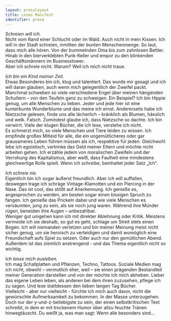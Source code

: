 ```yaml
---
layout: prosalayout
title: Loses Manifest
identifier: prosa
---
```


_Schreien will ich._  
Nicht vom Rand einer Schlucht oder im Wald. Auch nicht in mein Kissen. Ich will in der Stadt schreien, inmitten der bunten Menschenmenge. So laut, dass mich alle hören. Von der bummelnden Oma bis zum zahnlosen Bettler. Hinab in den bierverklebten Punk-Keller und empor zu den blinkenden Geschäftsmännern im Businesstower.   
Aber ich schreie nicht. Warum? Weil ich mich nicht traue.

_Ich bin ein Kind meiner Zeit._  
Etwas Besonderes bin ich, klug und talentiert. Das wurde mir gesagt und ich will daran glauben, auch wenn mich gelegentlich der Zweifel packt. Manchmal schweben so viele verschiedene Engel über meinen hängenden Schultern – von den Teufeln ganz zu schweigen. Ein Beispiel? Ich bin Hippie genug, um alle Menschen zu lieben. Jeder und jede hier ist eine kunterbunte Wunderblume und das meine ich ernst. Andererseits habe ich Nietzsche gelesen, finde uns alle lächerlich – kränklich als Blumen, hässlich und welk. Falsch. Zumindest glaube ich, dass Nietzsche so dachte. Ich bin verwirrt. Viele der klugen Bücher, die ich lese, verstehe ich nicht.  
Es schmerzt mich, so viele Menschen und Tiere leiden zu wissen. Ich empfinde großes Mitleid für alle, die ein ungemütlicheres oder gar grausameres Leben führen müssen als ich, respektive für jeden. Gleichwohl lebe ich egoistisch, vertrinke das Geld meiner Eltern und möchte nicht arbeiten gehen. Ich erzähle jedem von moralischen Zweifeln und der Verrohung des Kapitalismus, aber weiß, dass Faulheit eine mindestens gleichwertige Rolle spielt. Wenn ich schreibe, beinhaltet jeder Satz „Ich“.

_Ich schreie nie._  
Eigentlich bin ich sogar äußerst freundlich. Aber ich will auffallen, deswegen trage ich schräge Vintage-Klamotten und ein Piercing in der Nase. Das ist cool, das stößt auf Anerkennung. Ich genieße es, angesprochen zu werden, am besten sogar einen bissigen Spruch zu fangen. Ich genieße das Prickeln dabei und wie viele Menschen es versäumten, jung zu sein, als sie noch jung waren. Während ihre Münder rügen, beneiden ihre Augen – unbezahlbar.   
Weniger gut umgehen kann ich mit direkter Ablehnung oder Kritik. Meistens vermeide ich sie deshalb, so gut es geht, schlage um Streit stets einen Bogen. Ich will niemanden verletzen und bin meiner Meinung meist nicht sicher genug, um sie heroisch zu verteidigen und damit womöglich eine Freundschaft aufs Spiel zu setzen. Oder auch nur den gemütlichen Abend. Außerdem ist das ziemlich anstrengend - und das Thema eigentlich nicht so wichtig.

_Ich lasse mich ausleben._  
Ich mag Schallplatten und Pflanzen, Techno, Tattoos. Soziale Medien mag ich nicht, obwohl – vermutlich eher, weil – sie einen prägenden Bestandteil meiner Generation darstellen und von der möchte ich mich abheben. Lieber das eigene Leben leben, als anderen bei dem ihren zuzusehen, pflege ich zu sagen. Und lese stattdessen den lieben langen Tag Bücher.   
Vielleicht - aber nur vielleicht - fürchte ich mich auch davor, nicht die gewünschte Aufmerksamkeit zu bekommen. In der Masse unterzugehen. Doch nur der y-und-z-beliebigste zu sein, der einen selbstkritischen Text schreibt, in dem er mit trockenem Humor über allzu feuchte Tränen hinwegtäuscht. 
Du weißt ja, was man sagt: Wenn alle besonders sind...
